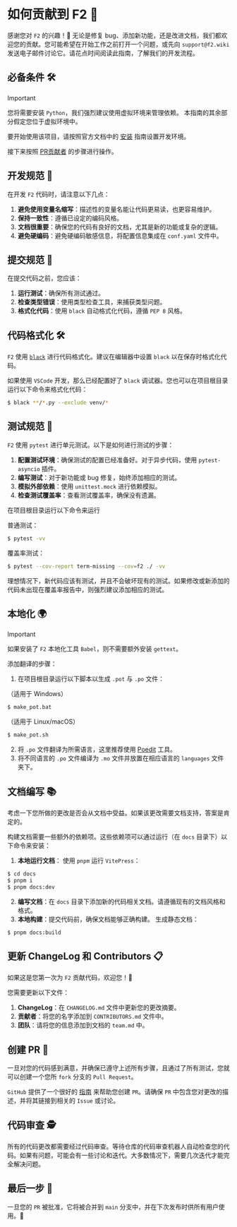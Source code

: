 # 如何贡献到 F2 🚀

感谢您对 `F2` 的兴趣！🎉 无论是修复 bug、添加新功能，还是改进文档，我们都欢迎您的贡献。您可能希望在开始工作之前打开一个问题，或先向 `support@f2.wiki` 发送电子邮件讨论它。请花点时间阅读此指南，了解我们的开发流程。

## 必备条件 🛠️
> [!IMPORTANT]
> 您将需要安装 `Python`，我们强烈建议使用虚拟环境来管理依赖。
> 本指南的其余部分假定您位于虚拟环境中。

要开始使用该项目，请按照官方文档中的 [安装](https://f2.wiki/install#必备条件) 指南设置开发环境。

接下来按照 [PR贡献者](https://f2.wiki/install#pr贡献者) 的步骤进行操作。

## 开发规范 📝
在开发 `F2` 代码时，请注意以下几点：

1. **避免使用变量名缩写**：描述性的变量名能让代码更易读，也更容易维护。
2. **保持一致性**：遵循已设定的编码风格。
3. **文档很重要**：确保您的代码有良好的文档，尤其是新的功能或复杂的逻辑。
4. **避免硬编码**：避免硬编码敏感信息，将配置信息集成在 `conf.yaml` 文件中。

## 提交规范 📌
在提交代码之前，您应该：

1. **运行测试**：确保所有测试通过。
2. **检查类型错误**：使用类型检查工具，来捕获类型问题。
3. **格式化代码**：使用 `black` 自动格式化代码，遵循 `PEP 8` 风格。

## 代码格式化 🛠️

`F2` 使用 [`black`](https://github.com/psf/black) 进行代码格式化。建议在编辑器中设置 `black` 以在保存时格式化代码。

如果使用 `VSCode` 开发，那么已经配置好了 `black` 调试器。您也可以在项目根目录运行以下命令来格式化代码：

```bash
$ black **/*.py --exclude venv/*
```

## 测试规范 🧪
`F2` 使用 `pytest` 进行单元测试。以下是如何进行测试的步骤：

1. **配置测试环境**：确保测试的配置已经准备好。对于异步代码，使用 `pytest-asyncio` 插件。
2. **编写测试**：对于新功能或 bug 修复，始终添加相应的测试。
3. **模拟外部依赖**：使用 `unittest.mock` 进行依赖模拟。
4. **检查测试覆盖率**：查看测试覆盖率，确保没有遗漏。

在项目根目录运行以下命令来运行

普通测试：
```bash
$ pytest -vv
```

覆盖率测试：
```bash
$ pytest --cov-report term-missing --cov=f2 ./ -vv
```

理想情况下，新代码应该有测试，并且不会破坏现有的测试。如果修改或新添加的代码未出现在覆盖率报告中，则强烈建议添加相应的测试。

## 本地化 🌍
> [!IMPORTANT]
> 如果安装了 `F2` 本地化工具 `Babel`，则不需要额外安装 `gettext`。

添加翻译的步骤：

1. 在项目根目录运行以下脚本以生成 `.pot` 与 `.po` 文件：

（适用于 Windows）
```bash
$ make_pot.bat
```
（适用于 Linux/macOS）
```bash
$ make_pot.sh
```
2. 将 `.po` 文件翻译为所需语言，这里推荐使用 [Poedit](https://poedit.net/) 工具。
3. 将不同语言的 `.po` 文件编译为 `.mo` 文件并放置在相应语言的 `languages` 文件夹下。

## 文档编写 📚
考虑一下您所做的更改是否会从文档中受益。如果该更改需要文档支持，答案是肯定的。

构建文档需要一些额外的依赖项。这些依赖项可以通过运行（在 `docs` 目录下）以下命令来安装：

1. **本地运行文档**：
使用 `pnpm` 运行 `VitePress`：
```bash
$ cd docs
$ pnpm i
$ pnpm docs:dev
```
2. **编写文档**：在 `docs` 目录下添加新的代码相关文档。请遵循现有的文档风格和格式。
3. **本地构建**：提交代码前，确保文档能够正确构建。
生成静态文档：
```bash
$ pnpm docs:build
```

## 更新 ChangeLog 和 Contributors 📋
如果这是您第一次为 `F2` 贡献代码，欢迎您！🎉

您需要更新以下文件：
1. **ChangeLog**：在 `CHANGELOG.md` 文件中更新您的更改摘要。
2. **贡献者**：将您的名字添加到 `CONTRIBUTORS.md` 文件中。
3. **团队**：请将您的信息添加到文档的 `team.md` 中。

## 创建 PR 🚀
一旦对您的代码感到满意，并确保已遵守上述所有步骤，且通过了所有测试，您就可以创建一个您所 `fork` 分支的 `Pull Request`。

`GitHub` 提供了一个很好的 [指南](https://docs.github.com/en/github/collaborating-with-issues-and-pull-requests/creating-a-pull-request) 来帮助您创建 `PR`。请确保 `PR` 中包含您对更改的描述，并将其链接到相关的 `Issue` 或讨论。

## 代码审查 🕵️
所有的代码更改都需要经过代码审查。等待仓库的代码审查机器人自动检查您的代码。如果有问题，可能会有一些讨论和迭代。大多数情况下，需要几次迭代才能完全解决问题。

## 最后一步 🏁
一旦您的 `PR` 被批准，它将被合并到 `main` 分支中，并在下次发布时供所有用户使用。🚀
